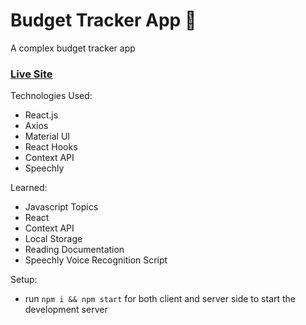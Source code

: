 # Budget Tracker App 🤑

A complex budget tracker app 

### [Live Site](https://silly-bartik-efb540.netlify.app/)

Technologies Used: 
+ React.js
+ Axios 
+ Material UI
+ React Hooks
+ Context API 
+ Speechly 

Learned: 
+ Javascript Topics 
+ React 
+ Context API 
+ Local Storage 
+ Reading Documentation
+ Speechly Voice Recognition Script 

Setup:
- run ```npm i && npm start``` for both client and server side to start the development server
